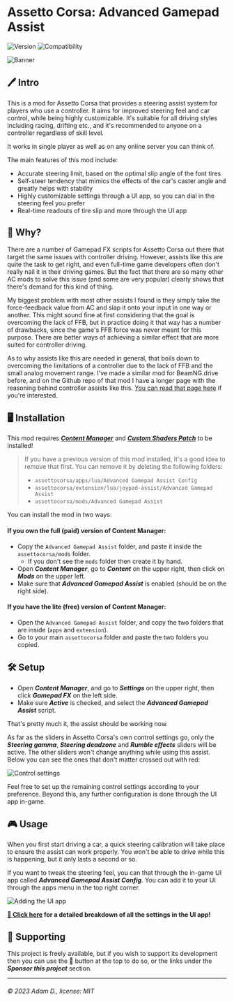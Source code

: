 # Assetto Corsa: Advanced Gamepad Assist

![Version](https://img.shields.io/badge/Version-0.6b-blue.svg) ![Compatibility](https://img.shields.io/badge/CSP-0.1.79-green.svg)

![Banner](https://i.imgur.com/AiZvIHx.png)

## 🖊️ Intro

This is a mod for Assetto Corsa that provides a steering assist system for players who use a controller. It aims for improved steering feel and car control, while being highly customizable. It's suitable for all driving styles including racing, drifting etc., and it's recommended to anyone on a controller regardless of skill level.

It works in single player as well as on any online server you can think of.

The main features of this mod include:

 - Accurate steering limit, based on the optimal slip angle of the font tires
 - Self-steer tendency that mimics the effects of the car's caster angle and greatly helps with stability
 - Highly customizable settings through a UI app, so you can dial in the steering feel you prefer
 - Real-time readouts of tire slip and more through the UI app

## 📖 Why?

There are a number of Gamepad FX scripts for Assetto Corsa out there that target the same issues with controller driving. However, assists like this are quite the task to get right, and even full-time game developers often don't really nail it in their driving games. But the fact that there are so many other AC mods to solve this issue (and some are very popular) clearly shows that there's demand for this kind of thing.

My biggest problem with most other assists I found is they simply take the force-feedback value from AC and slap it onto your input in one way or another. This might sound fine at first considering that the goal is overcoming the lack of FFB, but in practice doing it that way has a number of drawbacks, since the game's FFB force was never meant for this purpose. There are better ways of achieving a similar effect that are more suited for controller driving.

As to why assists like this are needed in general, that boils down to overcoming the limitations of a controller due to the lack of FFB and the small analog movement range. I've made a similar mod for BeamNG.drive before, and on the Github repo of that mod I have a longer page with the reasoning behind controller assists like this. [You can read that page here](https://github.com/adam10603/BeamNG-Advanced-Steering/blob/release/Explanation.md) if you're interested.

## 🖥️ Installation

This mod requires [***Content Manager***](https://assettocorsa.club/content-manager.html) and [***Custom Shaders Patch***](https://acstuff.ru/patch/) to be installed!

> If you have a previous version of this mod installed, it's a good idea to remove that first. You can remove it by deleting the following folders:
>  - `assettocorsa/apps/lua/Advanced Gamepad Assist Config`
>  - `assettocorsa/extension/lua/joypad-assist/Advanced Gamepad Assist`
>  - `assettocorsa/mods/Advanced Gamepad Assist`

You can install the mod in two ways:

#### If you own the full (paid) version of Content Manager:

 - Copy the `Advanced Gamepad Assist` folder, and paste it inside the `assettocorsa/mods` folder.
   - If you don't see the `mods` folder then create it by hand.
 - Open ***Content Manager***, go to ***Content*** on the upper right, then click on ***Mods*** on the upper left.
 - Make sure that ***Advanced Gamepad Assist*** is enabled (should be on the right side).

#### If you have the lite (free) version of Content Manager:

 - Open the `Advanced Gamepad Assist` folder, and copy the two folders that are inside (`apps` and `extension`).
 - Go to your main `assettocorsa` folder and paste the two folders you copied.

## 🛠 Setup

 - Open ***Content Manager***, and go to ***Settings*** on the upper right, then click ***Gamepad FX*** on the left side.
 - Make sure ***Active*** is checked, and select the ***Advanced Gamepad Assist*** script.

That's pretty much it, the assist should be working now.

As far as the sliders in Assetto Corsa's own control settings go, only the ***Steering gamma***, ***Steering deadzone*** and ***Rumble effects*** sliders will be active. The other sliders won't change anything while using this assist. Below you can see the ones that don't matter crossed out with red:

![Control settings](https://i.imgur.com/rP0NoyC.png)

Feel free to set up the remaining control settings according to your preference. Beyond this, any further configuration is done through the UI app in-game.

## 🎮 Usage

When you first start driving a car, a quick steering calibration will take place to ensure the assist can work properly. You won't be able to drive while this is happening, but it only lasts a second or so.

If you want to tweak the steering feel, you can that through the in-game UI app called ***Advanced Gamepad Assist Config***. You can add it to your UI through the apps menu in the top right corner.

![Adding the UI app](https://i.imgur.com/Ffms6Rd.png)

**[📝 Click here](ConfigGuide.md) for a detailed breakdown of all the settings in the UI app!**

## 💖 Supporting

This project is freely available, but if you wish to support its development then you can use the 💟 button at the top to do so, or the links under the ***Sponsor this project*** section.

___

###### © 2023 Adam D., license: MIT